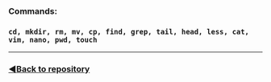 ### Commands:

### ``cd, mkdir, rm, mv, cp, find, grep, tail, head, less, cat, vim, nano, pwd, touch``
---
### [:arrow_backward:Back to repository](https://github.com/c1plak/Vadims_Course_group27)
